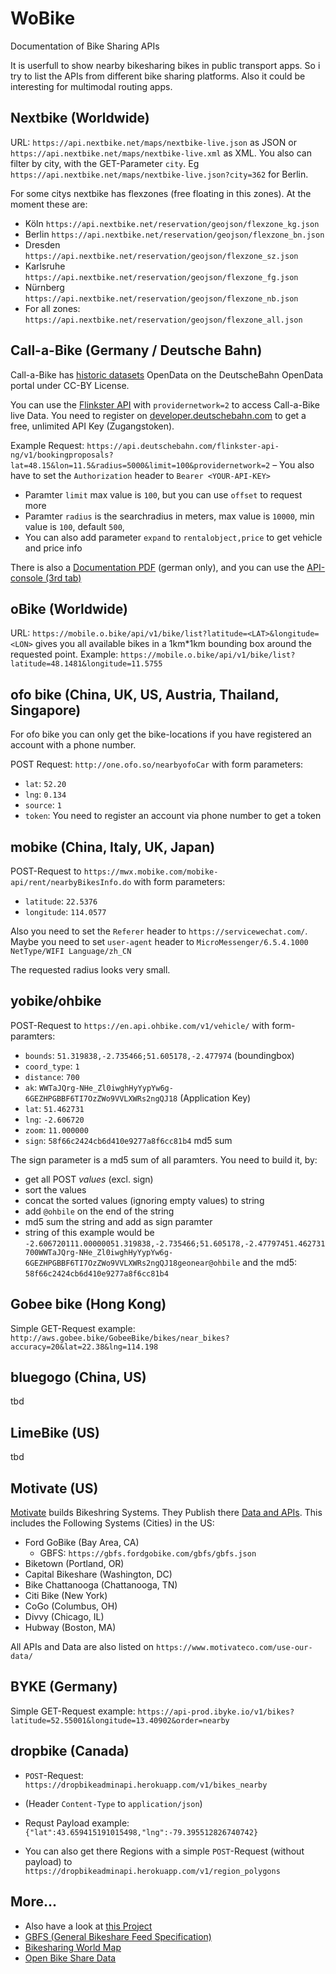 # WoBike
Documentation of Bike Sharing APIs

It is userfull to show nearby bikesharing bikes in public transport apps. So i try to list the APIs from different bike sharing platforms. Also it could be interesting for multimodal routing apps.

## Nextbike (Worldwide)

URL: `https://api.nextbike.net/maps/nextbike-live.json` as JSON or `https://api.nextbike.net/maps/nextbike-live.xml` as XML. You also can filter by city, with the GET-Parameter `city`. Eg `https://api.nextbike.net/maps/nextbike-live.json?city=362` for Berlin.

For some citys nextbike has flexzones (free floating in this zones). At the moment these are:
 
 * Köln `https://api.nextbike.net/reservation/geojson/flexzone_kg.json`
 * Berlin `https://api.nextbike.net/reservation/geojson/flexzone_bn.json`
 * Dresden `https://api.nextbike.net/reservation/geojson/flexzone_sz.json`
 * Karlsruhe `https://api.nextbike.net/reservation/geojson/flexzone_fg.json`
 * Nürnberg `https://api.nextbike.net/reservation/geojson/flexzone_nb.json`
 * For all zones: `https://api.nextbike.net/reservation/geojson/flexzone_all.json`

## Call-a-Bike (Germany / Deutsche Bahn)

Call-a-Bike has [historic datasets](http://data.deutschebahn.com/dataset/data-call-a-bike) OpenData on the DeutscheBahn OpenData portal under CC-BY License.

You can use the [Flinkster API](http://data.deutschebahn.com/dataset/flinkster-api) with `providernetwork=2` to access Call-a-Bike live Data. You need to register on [developer.deutschebahn.com](https://developer.deutschebahn.com/store/site/pages/sign-up.jag) to get a free, unlimited API Key (Zugangstoken).

Example Request: `https://api.deutschebahn.com/flinkster-api-ng/v1/bookingproposals?lat=48.15&lon=11.5&radius=5000&limit=100&providernetwork=2` – You also have to set the `Authorization` header to `Bearer <YOUR-API-KEY>`

 * Paramter `limit` max value is `100`, but you can use `offset` to request more
 * Paramter `radius` is the searchradius in meters, max value is `10000`, min value is `100`, default `500`,
 * You can also add parameter `expand` to `rentalobject,price` to get vehicle and price info

There is also a [Documentation PDF](https://developer.deutschebahn.com/store/site/themes/responsive/templates/api/documentation/download.jag?tenant=carbon.super&resourceUrl=/registry/resource/_system/governance/apimgt/applicationdata/provider/DBOpenData/Flinkster_API_NG/v1/documentation/files/Schnittstellenspezifikation_FlinksterApiNG.pdf) (german only), and you can use the [API-console (3rd tab)](https://developer.deutschebahn.com/store/apis/info?name=Flinkster_API_NG&version=v1&provider=DBOpenData)

## oBike (Worldwide)

URL: `https://mobile.o.bike/api/v1/bike/list?latitude=<LAT>&longitude=<LON>` gives you all available bikes in a 1km*1km bounding box around the requested point. Example: `https://mobile.o.bike/api/v1/bike/list?latitude=48.1481&longitude=11.5755`

## ofo bike (China, UK, US, Austria, Thailand, Singapore)

For ofo bike you can only get the bike-locations if you have registered an account with a phone number. 

POST Request: `http://one.ofo.so/nearbyofoCar` with form parameters:

 * `lat`: `52.20`
 * `lng`: `0.134`
 * `source`: `1`
 * `token`: You need to register an account via phone number to get a token

## mobike (China, Italy, UK, Japan)

POST-Request to `https://mwx.mobike.com/mobike-api/rent/nearbyBikesInfo.do` with form parameters:

 * `latitude`: `22.5376`
 * `longitude`: `114.0577`

 Also you need to set the `Referer` header to `https://servicewechat.com/`.
 Maybe you need to set `user-agent` header to `MicroMessenger/6.5.4.1000 NetType/WIFI Language/zh_CN`

 The requested radius looks very small.

## yobike/ohbike

POST-Request to `https://en.api.ohbike.com/v1/vehicle/` with form-paramters:
 
 * `bounds`: `51.319838,-2.735466;51.605178,-2.477974` (boundingbox)
 * `coord_type`: `1`
 * `distance`: `700`
 * `ak`: `WWTaJQrg-NHe_Zl0iwghHyYypYw6g-6GEZHPGBBF6TI7OzZWo9VVLXWRs2ngQJ18` (Application Key)
 * `lat`: `51.462731`
 * `lng`: `-2.606720`
 * `zoom`: `11.000000`
 * `sign`: `58f66c2424cb6d410e9277a8f6cc81b4` md5 sum

The sign parameter is a md5 sum of all paramters. You need to build it, by:
 * get all POST *values* (excl. sign)
 * sort the values
 * concat the sorted values (ignoring empty values) to string
 * add `@ohbile` on the end of the string
 * md5 sum the string and add as sign paramter
 * string of this example would be `-2.606720111.00000051.319838,-2.735466;51.605178,-2.47797451.462731700WWTaJQrg-NHe_Zl0iwghHyYypYw6g-6GEZHPGBBF6TI7OzZWo9VVLXWRs2ngQJ18geonear@ohbile` and the md5: `58f66c2424cb6d410e9277a8f6cc81b4`

## Gobee bike (Hong Kong)

Simple GET-Request example: `http://aws.gobee.bike/GobeeBike/bikes/near_bikes?accuracy=20&lat=22.38&lng=114.198`

## bluegogo (China, US)

tbd

## LimeBike (US)

tbd

## Motivate (US)

[Motivate](https://www.motivateco.com/) builds Bikeshring Systems. They Publish there [Data and APIs](https://www.motivateco.com/use-our-data/). This includes the Following Systems (Cities) in the US:

 * Ford GoBike (Bay Area, CA)
 	* GBFS: `https://gbfs.fordgobike.com/gbfs/gbfs.json`
 * Biketown (Portland, OR)
 * Capital Bikeshare (Washington, DC)
 * Bike Chattanooga (Chattanooga, TN)
 * Citi Bike (New York)
 * CoGo (Columbus, OH)
 * Divvy (Chicago, IL)
 * Hubway (Boston, MA)

All APIs and Data are also listed on `https://www.motivateco.com/use-our-data/`

## BYKE (Germany)

Simple GET-Request example: `https://api-prod.ibyke.io/v1/bikes?latitude=52.55001&longitude=13.40902&order=nearby`

## dropbike (Canada)

* `POST`-Request: `https://dropbikeadminapi.herokuapp.com/v1/bikes_nearby`
* (Header `Content-Type` to `application/json`)
* Requst Payload example: `{"lat":43.659415191015498,"lng":-79.395512826740742}`

* You can also get there Regions with a simple `POST`-Request (without payload) to `https://dropbikeadminapi.herokuapp.com/v1/region_polygons`

## More...

 * Also have a look at [this Project](https://github.com/eskerda/pybikes/tree/master/pybikes)
 * [GBFS (General Bikeshare Feed Specification)](https://github.com/NABSA/gbfs)
 * [Bikesharing World Map](https://www.google.com/maps/d/u/0/viewer?mid=1UxYw9YrwT_R3SGsktJU3D-2GpMU&ll=50.01042750703113%2C35.03132237929685&z=2)
 * [Open Bike Share Data](https://bikeshare-research.org/)
